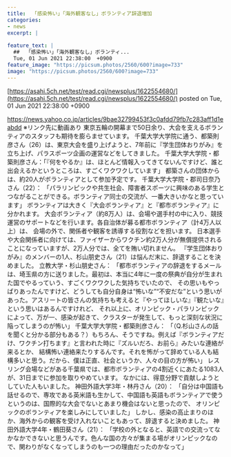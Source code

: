 ```yaml
---
title:  「感染怖い」「海外観客なし」ボランティア辞退増加  
categories:
- news
excerpt: |
  
feature_text: |
  ##  「感染怖い」「海外観客なし」ボランティ...
  Tue, 01 Jun 2021 22:38:00  +0900
feature_image: "https://picsum.photos/2560/600?image=733"
image: "https://picsum.photos/2560/600?image=733"
---
```


[https://asahi.5ch.net/test/read.cgi/newsplus/1622554680/](https://asahi.5ch.net/test/read.cgi/newsplus/1622554680/)
posted on Tue, 01 Jun 2021 22:38:00  +0900

<!--more-->

https://news.yahoo.co.jp/articles/9bae32799453f3c0afdd79fb7c283aff1d1eabdd ※リンク先に動画あり 東京五輪の開幕まで50日余り、大会を支えるボランティアのスタッフも期待を膨らませています。 千葉大学大学院に通う、都築則彦さん（26）は、東京大会を盛り上げようと、7年前に『学生団体おりがみ』を立ち上げ、パラスポーツ企画の運営などをしてきました。 千葉大学大学院・都築則彦さん：「『何をやるか』は、ほとんど情報入ってきてないんですけど、誰と出会えるかというところは、すごくワクワクしています」 都築さんの団体からは、約20人がボランティアとして参加予定です。 千葉大学大学院・郡司日奈乃さん（22）： 「パラリンピックや共生社会、障害者スポーツに興味のある学生とつながることができる。ボランティア同士の交流が、一番大きいかなと思っています」 ボランティアは大きく『大会ボランティア』と『都市ボランティア』に分かれます。 大会ボランティア（約8万人）は、会場や選手村の中に入り、競技運営のサポートなどを行います。各自治体が募る都市ボランティア（計4万人以上）は、 会場の外で、関係者や観客を誘導する役割などを担います。 日本選手や大会関係者に向けては、ファイザーからワクチン約2万人分が無償提供されることになっていますが、2万人分では、全てを賄い切れません。 『学生団体おりがみ』のメンバーの1人、杉山朋史さん（21）は悩んだ末に、辞退することを決めました。 立教大学・杉山朋史さん： 「都市ボランティアの辞退をするメールは、埼玉県の方に送りました。最初は、本当に4年に一度の祭典が自分が生まれた国でやるっていう、すごくワクワクした気持ちでいたので、 その思いもやっぱりあったんですけど、どうしても自分自身は“怖いな”“不安だな”という思いがあった。アスリートの皆さんの気持ちも考えると『やってほしいな』『観たいな』という思いはあるんですけれど、 それ以上に、オリンピック・パラリンピックによって、万が一、感染が起きて、クラスターが発生して、もっと深刻な状況に陥ってしまうのが怖い」 千葉大学大学院・都築則彦さん： 「（Q.杉山さんの話を聞くと分かる部分もある？）もちろん、そうですね。例えば『ボランティアだけ、ワクチン打ちます』と言われた時に『ズルいだろ、お前ら』みたいな連絡が来るとか、 結構怖い連絡来たりするんです。それを怖がって辞めている人も結構多いと思う。だから、僕は正直、社会というか、人々の目の方が怖い」 レスリング会場などがある千葉県では、都市ボランティアの4割近くにあたる1083人が、31日までに参加を取りやめています。 なかには、得意分野で貢献しようとしていた人もいました。 神田外語大学3年・林丹さん（20）： 「自分は中国語も話せるので、専攻である英米語も生かして、中国語も英語もボランティアで使うというのは、国際的な大会でないとあまり機会はないと思ったので、 オリンピックのボランティアを楽しみにしていました」 しかし、感染の高止まりのほか、海外からの観客を受け入れないこともあって、辞退すると決めました。 神田外語大学4年・鶴田葵さん（21）： 「学校の外となると、英語での交流ってなかなかできないと思うんです。色んな国の方々が集まる場がオリンピックなので、関わりがなくなってしまうのも一つの理由だったのかなって」
